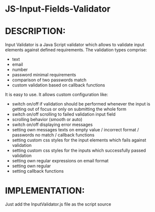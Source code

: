 # JS-Input-Fields-Validator
# DESCRIPTION:

Input Validator is a Java Script validator which allows to validate input elements against defined requirements. The validation types comprise:
- text
- email 
- number
- password minimal requirements
- comparison of two passwords match
- custom validation based on callback functions


It is easy to use. It allows custom configuration like:
- switch on/off if validation should be performed whenever the input is getting out of focus or only on submitting the whole form
- switch on/off scrolling to failed validation input field
- scrolling behavior (smooth or auto)
- switch on/off displaying error messages 
- setting own messages texts on empty value / incorrect format / passwords no match / callback functions
- setting custom css styles for the input elements which fails against validation
- setting custom css styles for the inputs which successfully passed validation
- setting own regular expressions on email format
- setting own regular 
- setting callback functions 

# IMPLEMENTATION:
Just add the InputValidator.js file as the script source <script src='InputValidator.js'> and initialize the Validator class.
When initializing the class, you pass all the configurations which you require as an object parameter. All the input elements to be validated must have data-inputvalidator attribute with specific options as the attribute value. 
   
You can use whatever number of your message or callback variable. Just NOTE that message0 is reserved for the message displaying on empty (not filled out) input, so start numbering your messages with message1, message2 or whatever number except for 0.
Each parameter is separated by '&' sign and must be set in one of the following ways:

# FORMAT OF data-inputvalidator:
data-inputvalidator="type&messageID&callbackID&messageID" 
or 
in case of passwords validation (comparison of two passwords match) you add one more message like data-inputvalidator="password&messageID&messageID&callbackID&messageID"

- data-inputvalidator="**text**" -> validates only if the value is empty (**NOTE that message0 is ALWAYS reserved only for empty value message, you can configure the message, but never use message0 for anything else**)

- data-inputvalidator="**text&&callback1&message5**" -> will call the callback function (callback function assigned to callback1 variable in the your configuration) which displays message5, **NOTICE that there are two '&&' after the type**, it is because the second parameter should be message, so if there is no message, you just omit it and put next '&' separator sign
   
- data-inputvalidator="**email&message1&callback2&message8**" -> validates email, if in incorrect format, message1 will be displayed, if not empty, callback2 is called and if false returned, it will display meesage8

- data-inputvalidator="**digit@message2**" -> if not a number, display message 2

- data-inputvalidator="**digit@message2&callback2&message3**" -> if not a number, display message 2, if number is valid, call the callback2 function which will display message3 on false return

- data-inputvalidator="**password1&message4&message5**" -> if not correct format of password, display message4, if there exists second input field for re-entering password and it does not match this one, display message5; **NOTE that password type MUST ALWAYS be as password1 variable and the second password as password2 (even if there is only one password field, you must name the variable password1 !!!)**

- data-inputvalidator="**password2&message4&message5**" -> the same settings as password1

# CALLBACK FUNCTIONS:
Callback functions can be called on whatever input except for passwords (minimal requirements for password format is passed as a regex in your custom options, as a default it is set 6 up to 20 characters and at least one uppercase letter and one digit.

Due to callback functions you can make whatever additional check which you want, for instance check if the text field is of at least x length, or make the callback function which checks if the entered email already exists in your database etc.

For instance, you can validate if any option from SELECT element was selected, see the example in the EXAMPLE section.
**BUT KEEP IN MIND, if there is no message after the 'text' type and you want to set callback on that element, DON'T FORGET TO SEPARATE WITH TWO '&&' (data-inputvalidator="text&&callbackID&messageID") !!!!!!**

# SUBMITTING THE FORM:
When submitting the form (doesn't have to be form, it could be e.g. a div wrapper of the input elements) you call a class method validateForm(parent element) with a parent element (form / div / section or whatever) as a parameter of the method. Assign a variable to this calling method, the method returns true or false based on if all the input fields were validated successfully or failed. If true is returned, make you action (submit the form etc.).


# CUSTOM CONFIGURATION
All the custom configurations are passed as an object parameter when initializing the Class. Options to configure are as follows:

**- validate_only_on_submit** = if true, validation of input fields gets executed only when submitting the whole form (which means not on blur event of particular inputs)

**- scroll_to_input** = if set to true, page will scroll to the inputs (scroll_to_input has higher priority than scroll_to_alert)

**- scroll_behavior** = smooth or auto scrolling (default is smooth), if set to 'auto', the scroll will jump to the spot

**_ custom_styles_change** = object, css styles which will be applied on the input fields when the validation of the field fails (defaulty set as borderColor: 'red', borderStyle: 'solid'), **CSS PROPERTIES MUST BE SET WITHOUT HYPHEN, for instance the border-color property must be set as borderColor**

**- custom_styles_initial** = object, css styles which will be applied on the input fields when the validation of the field succeeds (defaulty set as borderColor: 'rgb(118,118,118), borderStyle: 'solid'), don't forget to set these styles so that 

**- error_message_styles** = object, css styles of the messages 

**- error_message_display** = true if the error message should be displayed

**- error_messages** = object, set the message you want, 'message0' is always assigned to message on not filled out input field

**- callbacks** = object, callback functions to be executed on the field - must return true on success and false on failure

**- password_regex** = regular expression for password requirements, defaulty set to 6-20 chars with at least one uppercase letter and one number (this regex: /^(?=.*\d)(?=.*[a-z])(?=.*[A-Z]).{6,20}$/  )


# EXAMPLE OF HTML:

```
<form id='testForm'>
    <input type='text' data-inputvalidator='text&&callback1&message1' placeholder="Enter text"><br><br>
    <input type='text' data-inputvalidator='email&message2&callback2&message3' placeholder="Enter email"><br><br>
    <input type='text' data-inputvalidator='digit&message4' placeholder="Enter number"><br><br>
    <input type='text' data-inputvalidator='password1&message5&message6' placeholder="Enter password"><br><br>
    <input type='text' data-inputvalidator='password2&message5&message6' placeholder="Enter password"><br><br><br>
    <select data-inputvalidator='text&&callback3&message7'>
      <option value='default_value'>How old are you?</option>
      <option value='between0_30'>0 - 30 years</option>
      <option value='between30-60'>30 - 60 years</option>
      <option value='between60_more'>60 and more</option>
    </select>
    <input type='submit' value='Submit'>
 </form>
 
 ```
 
 # EXAMPLE OF JAVASCRIPT:
 
 ```
<script>

// callback1 function - for instance, allow only text of at least 3 chars
const testText = (text_value)=> {
    return text_value.length >= 3 ? true : false;
}

// callback2 function - for instance, the domain must be gmail.com
const testEmail = (email)=> { 
  const [first_part, domain_name] = email.split('@');
  return (domain_name === 'gmail.com') ? true : false;
}

// callback3 function - check if any option was selected
const testSelect = (selected_value)=> {
  if(selected_value === 'default_value') {
    return false;
  }
  else {
    return true;
  }
}

// instantiate Validator 
const inst = new Validator({
            validate_only_on_submit: false,
            scroll_to_input: true,
            scroll_behavior: 'smooth',
            error_message_display: true,
            custom_styles_change: {
                borderColor: 'red',
                borderRadius: '5px'
            },
            custom_styles_initial: {
                borderColor: 'grey'
            },
            password_regex: /^(?=.*\d)(?=.*[a-z])(?=.*[A-Z]).{6,20}$/,
            error_messages: {
              // message0 is always intended for not filled input 
              message0: 'The field cannot be empty', 
              message1: 'Text field must be at least 3 characters long',
              message2: 'Not valid email format',
              message3: 'Email must be at gmail.com domain',
              message4: 'Not a number',
              message5: 'Password must be at least 6 chars long and must contain an uppercase letter and a number',
              message6: 'Passwords DO NOT match',
              message7: 'You must select some option'
            },
            error_message_styles: {
              marginBottom: '5px',
              color: 'red'
            },
            callbacks: {
              callback1: testText,
              callback2: testEmail,
              callback3: testSelect
            }
    });
// add event listener on submitting the form
document.getElementById('testForm').addEventListener('submit', (e)=>{
  e.preventDefault();
  // launch validation of all fields within the parent element (testForm) = return true if all field are ok, else return false
  const result = inst.validateForm(document.getElementById('testForm'));  
  if(result) {
    alert('Validation of all fields succeeded!!!');
  }
  else {
    alert('Validation of all fields failed!!!');
  }

});
  
</script>

```


 





   
   
